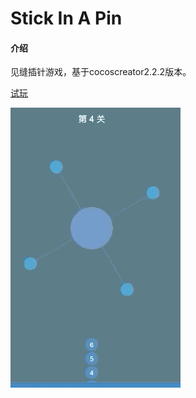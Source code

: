 # Stick In A Pin

#### 介绍
见缝插针游戏，基于cocoscreator2.2.2版本。

[试玩](http://skyxu123.gitee.io/gamelover/games/stickInAPin/)

![截图](./chazhen.gif)
